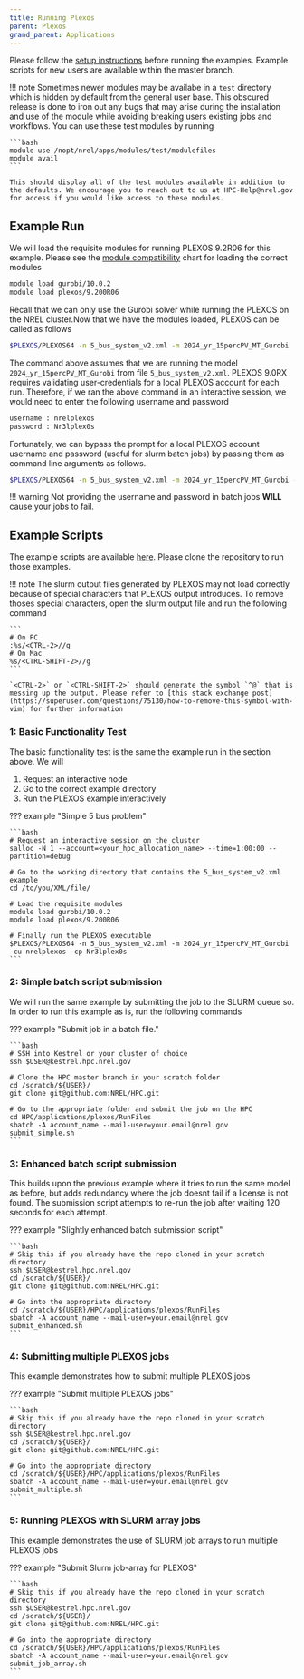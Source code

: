 ```yaml
---
title: Running Plexos
parent: Plexos
grand_parent: Applications
---
```


Please follow the [setup instructions](setup_plexos.md) before running the examples. Example scripts for new users are available within the master branch.

!!! note
    Sometimes newer modules may be availabe in a `test` directory which is hidden by default from the general user base. This obscured release is done to iron out any bugs that may arise during the installation and use of the module while avoiding breaking users existing jobs and workflows. You can use these test modules by running

    ```bash
    module use /nopt/nrel/apps/modules/test/modulefiles
    module avail
    ```

    This should display all of the test modules available in addition to the defaults. We encourage you to reach out to us at HPC-Help@nrel.gov for access if you would like access to these modules.

## Example Run

We will load the requisite modules for running PLEXOS 9.2R06 for this example. Please see the [module compatibility](setup_plexos.md#Loading-the-Appropriate-Modules) chart for loading the correct modules

```bash
module load gurobi/10.0.2
module load plexos/9.200R06
```

Recall that we can only use the Gurobi solver while running the PLEXOS on the NREL cluster.Now that we have the modules loaded, PLEXOS can be called as follows

```bash
$PLEXOS/PLEXOS64 -n 5_bus_system_v2.xml -m 2024_yr_15percPV_MT_Gurobi
```

The command above assumes that we are running the model `2024_yr_15percPV_MT_Gurobi` from file `5_bus_system_v2.xml`. PLEXOS 9.0RX requires validating user-credentials for a local 
PLEXOS account for each run. Therefore, if we ran the above command in an interactive session, we would need to enter the following username and password

```txt
username : nrelplexos
password : Nr3lplex0s
```

Fortunately, we can bypass the prompt for a local PLEXOS account username and password (useful for slurm batch jobs) by passing them as command line arguments as follows.

```bash
$PLEXOS/PLEXOS64 -n 5_bus_system_v2.xml -m 2024_yr_15percPV_MT_Gurobi -cu nrelplexos -cp Nr3lplex0s
```

!!! warning
    Not providing the username and password in batch jobs **WILL** cause your jobs to fail.

## Example Scripts

The example scripts are available [here](https://github.com/NREL/HPC/tree/master/applications/plexos/RunFiles). Please clone the repository to run those examples.

!!! note
    The slurm output files generated by PLEXOS may not load correctly because of special characters that PLEXOS output introduces. To remove thoses special characters, open the slurm output file and run the following command
    
    ```
    # On PC
    :%s/<CTRL-2>//g
    # On Mac
    %s/<CTRL-SHIFT-2>//g
    ```

    `<CTRL-2>` or `<CTRL-SHIFT-2>` should generate the symbol `^@` that is messing up the output. Please refer to [this stack exchange post](https://superuser.com/questions/75130/how-to-remove-this-symbol-with-vim) for further information
    

### 1: Basic Functionality Test

The basic functionality test is the same the example run in the section above. We will

1. Request an interactive node
2. Go to the correct example directory
3. Run the PLEXOS example interactively

??? example "Simple 5 bus problem"

    ```bash
    # Request an interactive session on the cluster
    salloc -N 1 --account=<your_hpc_allocation_name> --time=1:00:00 --partition=debug

    # Go to the working directory that contains the 5_bus_system_v2.xml example
    cd /to/you/XML/file/

    # Load the requisite modules
    module load gurobi/10.0.2
    module load plexos/9.200R06

    # Finally run the PLEXOS executable
    $PLEXOS/PLEXOS64 -n 5_bus_system_v2.xml -m 2024_yr_15percPV_MT_Gurobi -cu nrelplexos -cp Nr3lplex0s
    ```

### 2: Simple batch script submission

We will run the same example by submitting the job to the SLURM queue so. In order to run this example as is, run the following commands

??? example "Submit job in a batch file."

    ```bash
    # SSH into Kestrel or your cluster of choice
    ssh $USER@kestrel.hpc.nrel.gov

    # Clone the HPC master branch in your scratch folder
    cd /scratch/${USER}/
    git clone git@github.com:NREL/HPC.git

    # Go to the appropriate folder and submit the job on the HPC
    cd HPC/applications/plexos/RunFiles
    sbatch -A account_name --mail-user=your.email@nrel.gov submit_simple.sh
    ```

### 3: Enhanced batch script submission

This builds upon the previous example where it tries to run the same model as before, but adds redundancy where the job doesnt fail if a license is not found. The submission script attempts to re-run the job after waiting 120 seconds for each attempt.

??? example "Slightly enhanced batch submission script"

    ```bash
    # Skip this if you already have the repo cloned in your scratch directory
    ssh $USER@kestrel.hpc.nrel.gov
    cd /scratch/${USER}/
    git clone git@github.com:NREL/HPC.git

    # Go into the appropriate directory
    cd /scratch/${USER}/HPC/applications/plexos/RunFiles
    sbatch -A account_name --mail-user=your.email@nrel.gov submit_enhanced.sh
    ```

### 4: Submitting multiple PLEXOS jobs

This example demonstrates how to submit multiple PLEXOS jobs

??? example "Submit multiple PLEXOS jobs"

    ```bash
    # Skip this if you already have the repo cloned in your scratch directory
    ssh $USER@kestrel.hpc.nrel.gov
    cd /scratch/${USER}/
    git clone git@github.com:NREL/HPC.git

    # Go into the appropriate directory
    cd /scratch/${USER}/HPC/applications/plexos/RunFiles
    sbatch -A account_name --mail-user=your.email@nrel.gov submit_multiple.sh
    ```

### 5: Running PLEXOS with SLURM array jobs

This example demonstrates the use of SLURM job arrays to run multiple PLEXOS jobs

??? example "Submit Slurm job-array for PLEXOS"

    ```bash
    # Skip this if you already have the repo cloned in your scratch directory
    ssh $USER@kestrel.hpc.nrel.gov
    cd /scratch/${USER}/
    git clone git@github.com:NREL/HPC.git

    # Go into the appropriate directory
    cd /scratch/${USER}/HPC/applications/plexos/RunFiles
    sbatch -A account_name --mail-user=your.email@nrel.gov submit_job_array.sh
    ```

